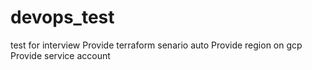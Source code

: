 # devops_test
test for interview
Provide terraform senario auto 
Provide region on gcp 
Provide service account

